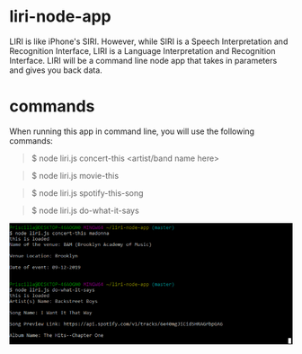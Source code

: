# liri-node-app
LIRI is like iPhone's SIRI. However, while SIRI is a Speech Interpretation and Recognition Interface, LIRI is a Language Interpretation and Recognition Interface. LIRI will be a command line node app that takes in parameters and gives you back data.

# commands
When running this app in command line, you will use the following commands:
 
> $ node liri.js concert-this <artist/band name here>

> $ node liri.js movie-this <movie name here>
 
> $ node liri.js spotify-this-song <song here>
 
> $ node liri.js do-what-it-says 


![Screenshot](pic.jpg)

